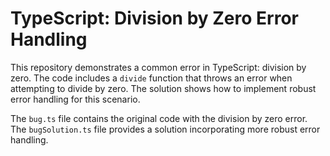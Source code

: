 # TypeScript: Division by Zero Error Handling

This repository demonstrates a common error in TypeScript: division by zero. The code includes a `divide` function that throws an error when attempting to divide by zero.  The solution shows how to implement robust error handling for this scenario.

The `bug.ts` file contains the original code with the division by zero error.  The `bugSolution.ts` file provides a solution incorporating more robust error handling. 